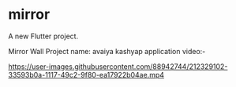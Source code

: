 # mirror

A new Flutter project.

Mirror Wall Project 
name: avaiya kashyap 
application video:- 



https://user-images.githubusercontent.com/88942744/212329102-33593b0a-1117-49c2-9f80-ea17922b04ae.mp4


